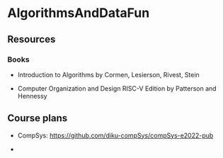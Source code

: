 # AlgorithmsAndDataFun


## Resources


### Books

- Introduction to Algorithms by Cormen, Lesierson, Rivest, Stein

- Computer Organization and Design RISC-V Edition by Patterson and Hennessy


## Course plans

- CompSys: https://github.com/diku-compSys/compSys-e2022-pub

-
